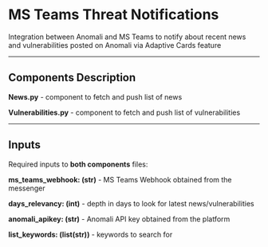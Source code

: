 # MS Teams Threat Notifications
Integration between Anomali and MS Teams to notify about recent news and vulnerabilities posted on Anomali via Adaptive Cards feature

---
## Components Description
**News.py** - component to fetch and push list of news

**Vulnerabilities.py** - component to fetch and push list of vulnerabilities

---
## Inputs
Required inputs to **both components** files:

**ms_teams_webhook: (str)** - MS Teams Webhook obtained from the messenger

**days_relevancy: (int)** - depth in days to look for latest news/vulnerabilities

**anomali_apikey: (str)** - Anomali API key obtained from the platform

**list_keywords: (list(str))** - keywords to search for